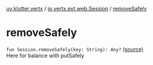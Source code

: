 [uy.klutter.vertx](../index.md) / [io.vertx.ext.web.Session](index.md) / [removeSafely](.)


# removeSafely
<code>fun Session.removeSafely(key: String): Any?</code> [(source)](https://github.com/kohesive/klutter/blob/master/vertx3-jdk8/src/main/kotlin/uy/klutter/vertx/VertxWeb.kt#L24)<br/>
Here for balance with putSafely



